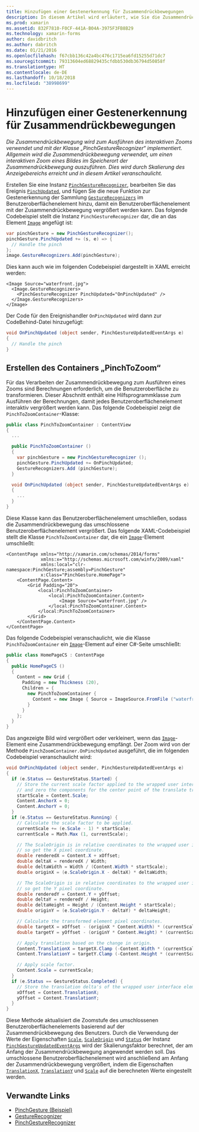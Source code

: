 ```yaml
---
title: Hinzufügen einer Gestenerkennung für Zusammendrückbewegungen
description: In diesem Artikel wird erläutert, wie Sie die Zusammendrückbewegung verwenden, um den interaktiven Zoom eines Bildes an der Position der Zusammendrückbewegung auszuführen.
ms.prod: xamarin
ms.assetid: 832F7810-F0CF-441A-B04A-3975F3FB8B29
ms.technology: xamarin-forms
author: davidbritch
ms.author: dabritch
ms.date: 01/21/2016
ms.openlocfilehash: f67cbb136c42a4bc476c1715ea6fd15255d71dc7
ms.sourcegitcommit: 79313604ed68829435cfdbb530db36794d50858f
ms.translationtype: HT
ms.contentlocale: de-DE
ms.lasthandoff: 10/18/2018
ms.locfileid: "38998699"
---
```

# <a name="adding-a-pinch-gesture-recognizer"></a>Hinzufügen einer Gestenerkennung für Zusammendrückbewegungen

_Die Zusammendrückbewegung wird zum Ausführen des interaktiven Zooms verwendet und mit der Klasse „PinchGestureRecognizer“ implementiert. Allgemein wird die Zusammendrückbewegung verwendet, um einen interaktiven Zoom eines Bildes im Speicherort der Zusammendrückbewegung auszuführen. Dies wird durch Skalierung des Anzeigebereichs erreicht und in diesem Artikel veranschaulicht._

Erstellen Sie eine Instanz [`PinchGestureRecognizer`](xref:Xamarin.Forms.PinchGestureRecognizer), bearbeiten Sie das Ereignis [`PinchUpdated`](xref:Xamarin.Forms.PinchGestureRecognizer.PinchUpdated), und fügen Sie die neue Funktion zur Gestenerkennung der Sammlung [`GestureRecognizers`](xref:Xamarin.Forms.View.GestureRecognizers) im Benutzeroberflächenelement hinzu, damit ein Benutzeroberflächenelement mit der Zusammendrückbewegung vergrößert werden kann. Das folgende Codebeispiel stellt die Instanz `PinchGestureRecognizer` dar, die an das Element [`Image`](xref:Xamarin.Forms.Image) angefügt ist:

```csharp
var pinchGesture = new PinchGestureRecognizer();
pinchGesture.PinchUpdated += (s, e) => {
  // Handle the pinch
};
image.GestureRecognizers.Add(pinchGesture);
```

Dies kann auch wie im folgenden Codebeispiel dargestellt in XAML erreicht werden:

```xaml
<Image Source="waterfront.jpg">
  <Image.GestureRecognizers>
    <PinchGestureRecognizer PinchUpdated="OnPinchUpdated" />
  </Image.GestureRecognizers>
</Image>
```

Der Code für den Ereignishandler `OnPinchUpdated` wird dann zur CodeBehind-Datei hinzugefügt:

```csharp
void OnPinchUpdated (object sender, PinchGestureUpdatedEventArgs e)
{
  // Handle the pinch
}
```

## <a name="creating-a-pinchtozoom-container"></a>Erstellen des Containers „PinchToZoom“

Für das Verarbeiten der Zusammendrückbewegung zum Ausführen eines Zooms sind Berechnungen erforderlich, um die Benutzeroberfläche zu transformieren. Dieser Abschnitt enthält eine Hilfsprogrammklasse zum Ausführen der Berechnungen, damit jedes Benutzeroberflächenelement interaktiv vergrößert werden kann. Das folgende Codebeispiel zeigt die `PinchToZoomContainer`-Klasse:

```csharp
public class PinchToZoomContainer : ContentView
{
  ...

  public PinchToZoomContainer ()
  {
    var pinchGesture = new PinchGestureRecognizer ();
    pinchGesture.PinchUpdated += OnPinchUpdated;
    GestureRecognizers.Add (pinchGesture);
  }

  void OnPinchUpdated (object sender, PinchGestureUpdatedEventArgs e)
  {
    ...
  }
}
```

Diese Klasse kann das Benutzeroberflächenelement umschließen, sodass die Zusammendrückbewegung das umschlossene Benutzeroberflächenelement vergrößert. Das folgende XAML-Codebeispiel stellt die Klasse `PinchToZoomContainer` dar, die ein [`Image`](xref:Xamarin.Forms.Image)-Element umschließt:

```xaml
<ContentPage xmlns="http://xamarin.com/schemas/2014/forms"
             xmlns:x="http://schemas.microsoft.com/winfx/2009/xaml"
             xmlns:local="clr-namespace:PinchGesture;assembly=PinchGesture"
             x:Class="PinchGesture.HomePage">
    <ContentPage.Content>
        <Grid Padding="20">
            <local:PinchToZoomContainer>
                <local:PinchToZoomContainer.Content>
                    <Image Source="waterfront.jpg" />
                </local:PinchToZoomContainer.Content>
            </local:PinchToZoomContainer>
        </Grid>
    </ContentPage.Content>
</ContentPage>
```

Das folgende Codebeispiel veranschaulicht, wie die Klasse `PinchToZoomContainer` ein [`Image`](xref:Xamarin.Forms.Image)-Element auf einer C#-Seite umschließt:

```csharp
public class HomePageCS : ContentPage
{
  public HomePageCS ()
  {
    Content = new Grid {
      Padding = new Thickness (20),
      Children = {
        new PinchToZoomContainer {
          Content = new Image { Source = ImageSource.FromFile ("waterfront.jpg") }
        }
      }
    };
  }
}
```

Das angezeigte Bild wird vergrößert oder verkleinert, wenn das [`Image`](xref:Xamarin.Forms.Image)-Element eine Zusammendrückbewegung empfängt. Der Zoom wird von der Methode `PinchZoomContainer.OnPinchUpdated` ausgeführt, die im folgenden Codebeispiel veranschaulicht wird:

```csharp
void OnPinchUpdated (object sender, PinchGestureUpdatedEventArgs e)
{
  if (e.Status == GestureStatus.Started) {
    // Store the current scale factor applied to the wrapped user interface element,
    // and zero the components for the center point of the translate transform.
    startScale = Content.Scale;
    Content.AnchorX = 0;
    Content.AnchorY = 0;
  }
  if (e.Status == GestureStatus.Running) {
    // Calculate the scale factor to be applied.
    currentScale += (e.Scale - 1) * startScale;
    currentScale = Math.Max (1, currentScale);

    // The ScaleOrigin is in relative coordinates to the wrapped user interface element,
    // so get the X pixel coordinate.
    double renderedX = Content.X + xOffset;
    double deltaX = renderedX / Width;
    double deltaWidth = Width / (Content.Width * startScale);
    double originX = (e.ScaleOrigin.X - deltaX) * deltaWidth;

    // The ScaleOrigin is in relative coordinates to the wrapped user interface element,
    // so get the Y pixel coordinate.
    double renderedY = Content.Y + yOffset;
    double deltaY = renderedY / Height;
    double deltaHeight = Height / (Content.Height * startScale);
    double originY = (e.ScaleOrigin.Y - deltaY) * deltaHeight;

    // Calculate the transformed element pixel coordinates.
    double targetX = xOffset - (originX * Content.Width) * (currentScale - startScale);
    double targetY = yOffset - (originY * Content.Height) * (currentScale - startScale);

    // Apply translation based on the change in origin.
    Content.TranslationX = targetX.Clamp (-Content.Width * (currentScale - 1), 0);
    Content.TranslationY = targetY.Clamp (-Content.Height * (currentScale - 1), 0);

    // Apply scale factor.
    Content.Scale = currentScale;
  }
  if (e.Status == GestureStatus.Completed) {
    // Store the translation delta's of the wrapped user interface element.
    xOffset = Content.TranslationX;
    yOffset = Content.TranslationY;
  }
}
```

Diese Methode aktualisiert die Zoomstufe des umschlossenen Benutzeroberflächenelements basierend auf der Zusammendrückbewegung des Benutzers. Durch die Verwendung der Werte der Eigenschaften [`Scale`](xref:Xamarin.Forms.PinchGestureUpdatedEventArgs.Scale), [`ScaleOrigin`](xref:Xamarin.Forms.PinchGestureUpdatedEventArgs.ScaleOrigin) und [`Status`](xref:Xamarin.Forms.PinchGestureUpdatedEventArgs.Status) der Instanz [`PinchGestureUpdatedEventArgs`](xref:Xamarin.Forms.PinchGestureUpdatedEventArgs) wird der Skalierungsfaktor berechnet, der am Anfang der Zusammendrückbewegung angewendet werden soll. Das umschlossene Benutzeroberflächenelement wird anschließend am Anfang der Zusammendrückbewegung vergrößert, indem die Eigenschaften [`TranslationX`](xref:Xamarin.Forms.VisualElement.TranslationX), [`TranslationY`](xref:Xamarin.Forms.VisualElement.TranslationY) und [`Scale`](xref:Xamarin.Forms.VisualElement.Scale) auf die berechneten Werte eingestellt werden.

## <a name="related-links"></a>Verwandte Links

- [PinchGesture (Beispiel)](https://developer.xamarin.com/samples/xamarin-forms/WorkingWithGestures/PinchGesture/)
- [GestureRecognizer](xref:Xamarin.Forms.GestureRecognizer)
- [PinchGestureRecognizer](xref:Xamarin.Forms.PinchGestureRecognizer)

